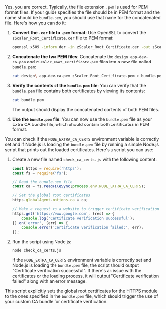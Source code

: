 Yes, you are correct. Typically, the file extension `.pem` is used for PEM format files. If your guide specifies the file should be in PEM format and the name should be `bundle.pem`, you should use that name for the concatenated file. Here's how you can do it:

1. **Convert the `.cer` file to `.pem` format**:
   Use OpenSSL to convert the `zScaler_Root_Certificate.cer` file to PEM format:

   ```bash
   openssl x509 -inform der -in zScaler_Root_Certificate.cer -out zScaler_Root_Certificate.pem
   ```

2. **Concatenate the two PEM files**:
   Concatenate the `design app-dev-ca.pem` and `zScaler_Root_Certificate.pem` files into a new file called `bundle.pem`:

   ```bash
   cat design\ app-dev-ca.pem zScaler_Root_Certificate.pem > bundle.pem
   ```

3. **Verify the contents of the `bundle.pem` file**:
   You can verify that the `bundle.pem` file contains both certificates by viewing its contents:

   ```bash
   cat bundle.pem
   ```

   The output should display the concatenated contents of both PEM files.

4. **Use the `bundle.pem` file**:
   You can now use the `bundle.pem` file as your Extra CA bundle file, which should contain both certificates in PEM format.

You can check if the `NODE_EXTRA_CA_CERTS` environment variable is correctly set and if Node.js is loading the `bundle.pem` file by running a simple Node.js script that prints out the loaded certificates. Here's a script you can use:

1. Create a new file named `check_ca_certs.js` with the following content:

   ```javascript
   const https = require('https');
   const fs = require('fs');

   // Read the bundle.pem file
   const ca = fs.readFileSync(process.env.NODE_EXTRA_CA_CERTS);

   // Set the global root certificates
   https.globalAgent.options.ca = ca;

   // Make a request to a website to trigger certificate verification
   https.get('https://www.google.com', (res) => {
       console.log('Certificate verification successful');
   }).on('error', (err) => {
       console.error('Certificate verification failed:', err);
   });
   ```

2. Run the script using Node.js:

   ```bash
   node check_ca_certs.js
   ```

   If the `NODE_EXTRA_CA_CERTS` environment variable is correctly set and Node.js is loading the `bundle.pem` file, the script should output "Certificate verification successful". If there's an issue with the certificates or the loading process, it will output "Certificate verification failed" along with an error message.

This script explicitly sets the global root certificates for the HTTPS module to the ones specified in the `bundle.pem` file, which should trigger the use of your custom CA bundle for certificate verification.
